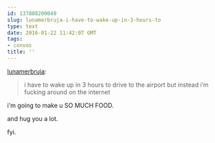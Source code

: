 ```yaml
---
id: 137808200049
slug: lunamerbruja-i-have-to-wake-up-in-3-hours-to
type: text
date: 2016-01-22 11:42:07 GMT
tags:
- convos
title: ''
---
```

<p><a class="tumblr_blog" href="http://lunamerbruja.tumblr.com/post/137800120946">lunamerbruja</a>:</p>
<blockquote>
<p>i have to wake up in 3 hours to drive to the airport but instead i’m fucking around on the internet</p>
</blockquote>

i'm going to make u SO MUCH FOOD.

and hug you a lot.

fyi.

